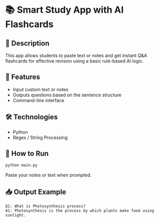 # 📚 Smart Study App with AI Flashcards

## 🧠 Description
This app allows students to paste text or notes and get instant Q&A flashcards for effective revision using a basic rule-based AI logic.

## 🚀 Features
- Input custom text or notes
- Outputs questions based on the sentence structure
- Command-line interface

## 🛠 Technologies
- Python
- Regex / String Processing

## 🧪 How to Run

```bash
python main.py
```

Paste your notes or text when prompted.

## 📥 Output Example

```
Q1: What is Photosynthesis process?
A1: Photosynthesis is the process by which plants make food using sunlight.
```